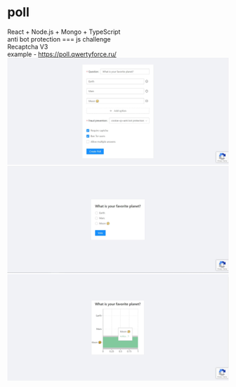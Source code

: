 # poll
React + Node.js + Mongo + TypeScript <br>
anti bot protection === js challenge  <br>
Recaptcha V3 <br>
example - https://poll.qwertyforce.ru/
![Alt text](./screenshots/1.JPG)
![Alt text](./screenshots/2.JPG)
![Alt text](./screenshots/3.JPG)
